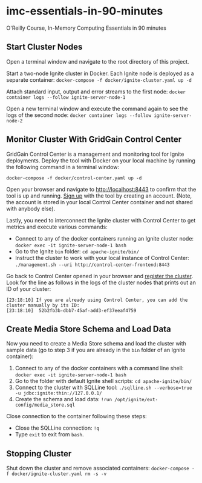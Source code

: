 # imc-essentials-in-90-minutes
O'Reilly Course, In-Memory Computing Essentials in 90 minutes


## Start Cluster Nodes

Open a terminal window and navigate to the root directory of this project.

Start a two-node Ignite cluster in Docker. Each Ignite node is deployed as a separate container:
`docker-compose -f docker/ignite-cluster.yaml up -d` 

Attach standard input, output and error streams to the first node:
`docker container logs --follow ignite-server-node-1`

Open a new terminal window and execute the command again to see the logs of the second node:
`docker container logs --follow ignite-server-node-2`

## Monitor Cluster With GridGain Control Center

GridGain Control Center is a management and monitoring tool for Ignite deployments. Deploy the tool with Docker on your 
local machine by running the following command in a terminal window:

`docker-compose -f docker/control-center.yaml up -d`

Open your browser and navigate to [http://localhost:8443](http://localhost:8443) to confirm that the tool is up and running.
[Sign up](https://www.gridgain.com/docs/control-center/latest/creating-account) with the tool by creating an account.
(Note, the account is stored in your local Control Center container and not shared with anybody else).

Lastly, you need to interconnect the Ignite cluster with Control Center to get metrics and execute various commands:

* Connect to any of the docker containers running an Ignite cluster node: `docker exec -it ignite-server-node-1 bash`
* Go to the Ignite `bin` folder: `cd apache-ignite/bin/`
* Instruct the cluster to work with your local instance of Control Center: `./management.sh --uri http://control-center-frontend:8443`

Go back to Control Center opened in your browser and [register the cluster](https://www.gridgain.com/docs/control-center/latest/clusters#adding-clusters).
Look for the line as follows in the logs of the cluster nodes that prints out an ID of your cluster:

```
[23:18:10] If you are already using Control Center, you can add the cluster manually by its ID:
[23:18:10]  52b2fb3b-dbb7-45af-add3-ef37eeaf4759
```

## Create Media Store Schema and Load Data

Now you need to create a Media Store schema and load the cluster with sample data (go to step 3 if you are already in the 
`bin` folder of an Ignite container):

1. Connect to any of the docker containers with a command line shell: `docker exec -it ignite-server-node-1 bash`
2. Go to the folder with default Ignite shell scripts: `cd apache-ignite/bin/`
3. Connect to the cluster with SQLLine tool: `./sqlline.sh --verbose=true -u jdbc:ignite:thin://127.0.0.1/`
4. Create the schema and load data: `!run /opt/ignite/ext-config/media_store.sql`

Close connection to the container following these steps:

* Close the SQLLine connection: `!q`
* Type `exit` to exit from `bash`.


## Stopping Cluster

Shut down the cluster and remove associated containers: `docker-compose -f docker/ignite-cluster.yaml rm -s -v`

